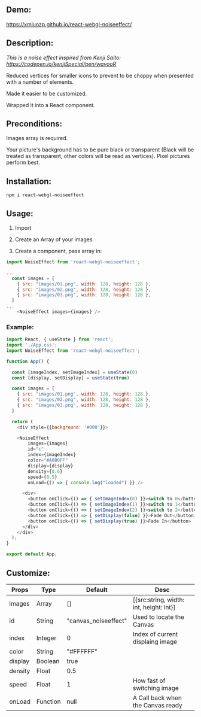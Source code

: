 ## Demo:

https://xmluozp.github.io/react-webgl-noiseeffect/

## Description:

*This is a noise effect inspired from Kenji Saito: https://codepen.io/kenjiSpecial/pen/wavooR*

Reduced vertices for smaller icons to prevent to be choppy when presented with a number of elements.

Made it easier to be customized.

Wrapped it into a React component.

## Preconditions:

Images array is required.

Your picture's background has to be pure black or transparent (Black will be treated as transparent, other colors will be read as vertices). Pixel pictures perform best.

## Installation:

```
npm i react-webgl-noiseeffect
```

## Usage:

1. Import

2. Create an Array of your images

3. Create a component, pass array in:

```javascript
import NoiseEffect from 'react-webgl-noiseeffect';

...
  const images = [
    { src: "images/01.png", width: 128, height: 128 },
    { src: "images/02.png", width: 128, height: 128 },
    { src: "images/03.png", width: 128, height: 128 },
  ]
...
    <NoiseEffect images={images} />
```


### Example:

```javascript
import React, { useState } from 'react';
import './App.css';
import NoiseEffect from 'react-webgl-noiseeffect';

function App() {

  const [imageIndex, setImageIndex] = useState(0)
  const [display, setDisplay] = useState(true)

  const images = [
    { src: "images/01.png", width: 128, height: 128 },
    { src: "images/02.png", width: 128, height: 128 },
    { src: "images/03.png", width: 128, height: 128 },
  ]

  return (
    <div style={{background: '#000'}}>

    <NoiseEffect
        images={images}
        id="c"
        index={imageIndex}
        color="#A0B0FF"
        display={display}
        density={0.6}
        speed={0.5}
        onLoad={() => { console.log("loaded") }} />

      <div>
        <button onClick={() => { setImageIndex(0) }}>switch to 0</button>
        <button onClick={() => { setImageIndex(1) }}>switch to 1</button>
        <button onClick={() => { setImageIndex(2) }}>switch to 2</button>
        <button onClick={() => { setDisplay(false) }}>Fade Out</button>
        <button onClick={() => { setDisplay(true) }}>Fade In</button>
      </div>
    </div>
  );
}

export default App;

```

## Customize:

| Props         | Type          | Default             | Desc                                  |
| ------------- | ------------- | ------------------- | ------------------------------------- |
| images        | Array         |  []                 | [{src:string, width: int, height: int}] |
| id            | String        | "canvas_noiseeffect"| Used to locate the Canvas             |
| index         | Integer       |  0                  | Index of current displaing image      |
| color         | String        |  "#FFFFFF"          |                                       |
| display       | Boolean       |    true             |                                       |
| density       | Float         |    0.5              |                                       |
| speed         | Float         |    1                | How fast of switching image           |
| onLoad        | Function      |    null             | A Call back when the Canvas ready     |


